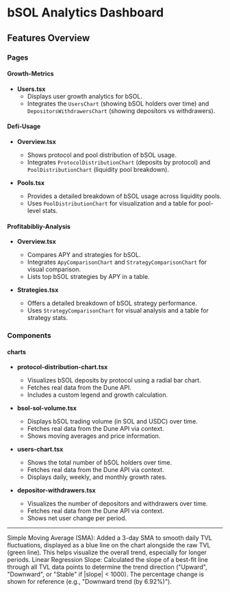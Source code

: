 # bSOL Analytics Dashboard

## Features Overview

### Pages

#### Growth-Metrics

- **Users.tsx**
  - Displays user growth analytics for bSOL.
  - Integrates the `UsersChart` (showing bSOL holders over time) and `DepositorsWithdrawersChart` (showing depositors vs withdrawers).

#### Defi-Usage

- **Overview.tsx**

  - Shows protocol and pool distribution of bSOL usage.
  - Integrates `ProtocolDistributionChart` (deposits by protocol) and `PoolDistributionChart` (liquidity pool breakdown).

- **Pools.tsx**
  - Provides a detailed breakdown of bSOL usage across liquidity pools.
  - Uses `PoolDistributionChart` for visualization and a table for pool-level stats.

#### Profitabibliy-Analysis

- **Overview.tsx**

  - Compares APY and strategies for bSOL.
  - Integrates `ApyComparisonChart` and `StrategyComparisonChart` for visual comparison.
  - Lists top bSOL strategies by APY in a table.

- **Strategies.tsx**
  - Offers a detailed breakdown of bSOL strategy performance.
  - Uses `StrategyComparisonChart` for visual analysis and a table for strategy stats.

### Components

#### charts

- **protocol-distribution-chart.tsx**

  - Visualizes bSOL deposits by protocol using a radial bar chart.
  - Fetches real data from the Dune API.
  - Includes a custom legend and growth calculation.

- **bsol-sol-volume.tsx**

  - Displays bSOL trading volume (in SOL and USDC) over time.
  - Fetches real data from the Dune API via context.
  - Shows moving averages and price information.

- **users-chart.tsx**

  - Shows the total number of bSOL holders over time.
  - Fetches real data from the Dune API via context.
  - Displays daily, weekly, and monthly growth rates.

- **depositor-withdrawers.tsx**
  - Visualizes the number of depositors and withdrawers over time.
  - Fetches real data from the Dune API via context.
  - Shows net user change per period.

---

Simple Moving Average (SMA): Added a 3-day SMA to smooth daily TVL fluctuations, displayed as a blue line on the chart alongside the raw TVL (green line). This helps visualize the overall trend, especially for longer periods.
Linear Regression Slope: Calculated the slope of a best-fit line through all TVL data points to determine the trend direction ("Upward", "Downward", or "Stable" if |slope| < 1000). The percentage change is shown for reference (e.g., "Downward trend (by 6.92%)").
